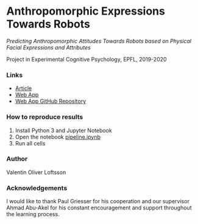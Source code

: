 # Anthropomorphic Expressions Towards Robots
*Predicting Anthropomorphic Attitudes Towards Robots based on Physical Facial Expressions and Attributes*

Project in Experimental Cognitive Psychology, EPFL, 2019-2020

### Links
* [Article](article.pdf)
* [Web App](https://anthropomorphic-expressions.vercel.app/)
* [Web App GitHub Repository](https://github.com/valentinoli/anthropomorphic-expressions)

### How to reproduce results

1. Install Python 3 and Jupyter Notebook
2. Open the notebook [pipeline.ipynb](pipeline.ipynb)
3. Run all cells

### Author
Valentin Oliver Loftsson

### Acknowledgements
I would like to thank Paul Griesser for his cooperation and our supervisor Ahmad Abu-Akel for his constant encouragement and support throughout the learning process.
